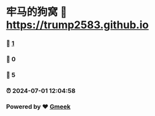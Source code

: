 # 牢马的狗窝 :link: https://trump2583.github.io 
### :page_facing_up: [1](https://trump2583.github.io/tag.html) 
### :speech_balloon: 0 
### :hibiscus: 5 
### :alarm_clock: 2024-07-01 12:04:58 
### Powered by :heart: [Gmeek](https://github.com/Meekdai/Gmeek)
